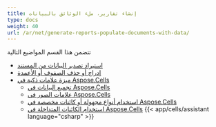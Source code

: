 ```yaml
---
title: إنشاء تقارير، ملء الوثائق بالبيانات
type: docs
weight: 40
url: /ar/net/generate-reports-populate-documents-with-data/
---
```


تتضمن هذا القسم المواضيع التالية

- [استيراد تصدير البيانات من المستند](/cells/ar/net/import-export-data-from-document/)
- [إدراج أو حذف الصفوف أو الأعمدة](/cells/ar/net/insert-or-delete-rows-or-columns/)
- [ميزة علامات ذكية في Aspose.Cells](/cells/ar/net/smart-markers-feature-in-aspose-cells/)
  - [تجميع البيانات في Aspose.Cells](/cells/ar/net/grouping-data-in-aspose-cells/)
  - [علامات الصور في Aspose.Cells](/cells/ar/net/image-markers-in-aspose-cells/)
  - [استخدام أنواع مجهولة أو كائنات مخصصة في Aspose.Cells](/cells/ar/net/using-anonymous-types-or-custom-objects-in-aspose-cells/)
  - [استخدام الكائنات المتداخلة في Aspose.Cells](/cells/ar/net/using-nested-objects-in-aspose-cells/)
{{< app/cells/assistant language="csharp" >}}
